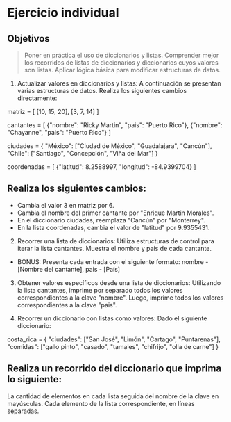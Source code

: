 # Ejercicio individual
## Objetivos

> Poner en práctica el uso de diccionarios y listas.
> Comprender mejor los recorridos de listas de diccionarios y diccionarios cuyos valores son listas.
> Aplicar lógica básica para modificar estructuras de datos.

1. Actualizar valores en diccionarios y listas:  A continuación se presentan varias estructuras de datos. Realiza los siguientes cambios directamente:

matriz = [ [10, 15, 20], [3, 7, 14] ]

cantantes = [
   {"nombre": "Ricky Martin", "pais": "Puerto Rico"},
   {"nombre": "Chayanne", "pais": "Puerto Rico"}
]

ciudades = {
   "México": ["Ciudad de México", "Guadalajara", "Cancún"],
   "Chile": ["Santiago", "Concepción", "Viña del Mar"]
}

coordenadas = [
   {"latitud": 8.2588997, "longitud": -84.9399704}
]

## Realiza los siguientes cambios:
* Cambia el valor 3 en matriz por 6.
* Cambia el nombre del primer cantante por "Enrique Martin Morales".
* En el diccionario ciudades, reemplaza "Cancún" por "Monterrey".
* En la lista coordenadas, cambia el valor de "latitud" por 9.9355431.


2. Recorrer una lista de diccionarios:  Utiliza estructuras de control para iterar la lista cantantes. Muestra el nombre y país de cada cantante.
* BONUS: Presenta cada entrada con el siguiente formato: nombre - [Nombre del cantante], pais - [País]

3. Obtener valores específicos desde una lista de diccionarios:  Utilizando la lista cantantes, imprime por separado todos los valores correspondientes a la clave "nombre".
 Luego, imprime todos los valores correspondientes a la clave "pais".

4. Recorrer un diccionario con listas como valores:  Dado el siguiente diccionario:

costa_rica = {
   "ciudades": ["San José", "Limón", "Cartago", "Puntarenas"],
   "comidas": ["gallo pinto", "casado", "tamales", "chifrijo", "olla de carne"]
}
## Realiza un recorrido del diccionario que imprima lo siguiente: 

La cantidad de elementos en cada lista seguida del nombre de la clave en mayúsculas.
Cada elemento de la lista correspondiente, en líneas separadas.